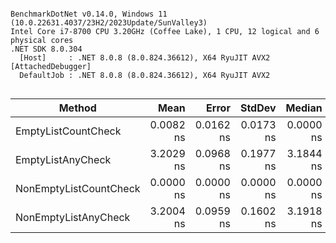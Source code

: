 ```

BenchmarkDotNet v0.14.0, Windows 11 (10.0.22631.4037/23H2/2023Update/SunValley3)
Intel Core i7-8700 CPU 3.20GHz (Coffee Lake), 1 CPU, 12 logical and 6 physical cores
.NET SDK 8.0.304
  [Host]     : .NET 8.0.8 (8.0.824.36612), X64 RyuJIT AVX2 [AttachedDebugger]
  DefaultJob : .NET 8.0.8 (8.0.824.36612), X64 RyuJIT AVX2


```
| Method                 | Mean      | Error     | StdDev    | Median    |
|----------------------- |----------:|----------:|----------:|----------:|
| EmptyListCountCheck    | 0.0082 ns | 0.0162 ns | 0.0173 ns | 0.0000 ns |
| EmptyListAnyCheck      | 3.2029 ns | 0.0968 ns | 0.1977 ns | 3.1844 ns |
| NonEmptyListCountCheck | 0.0000 ns | 0.0000 ns | 0.0000 ns | 0.0000 ns |
| NonEmptyListAnyCheck   | 3.2004 ns | 0.0959 ns | 0.1602 ns | 3.1918 ns |
